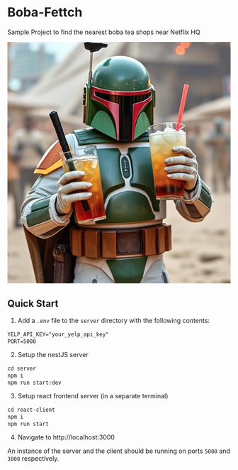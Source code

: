 # Boba-Fettch

Sample Project to find the nearest boba tea shops near Netflix HQ

![image](/react-client/public/images/logo.png)

## Quick Start

1. Add a `.env` file to the `server` directory with the following contents:

```
YELP_API_KEY="your_yelp_api_key"
PORT=5000
```

2. Setup the nestJS server

```
cd server
npm i
npm run start:dev
```

3. Setup react frontend server (in a separate terminal)

```
cd react-client
npm i
npm run start
```

4. Navigate to http://localhost:3000

An instance of the server and the client should be running on ports `5000` and `3000` respectively.
